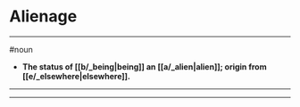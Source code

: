 # Alienage
---
#noun
- **The status of [[b/_being|being]] an [[a/_alien|alien]]; origin from [[e/_elsewhere|elsewhere]].**
---
---

